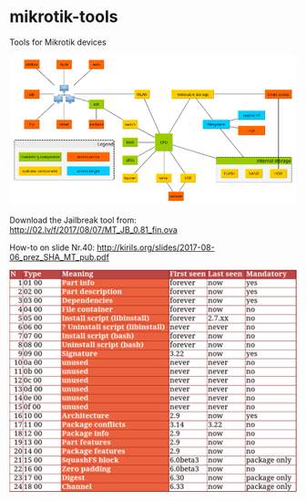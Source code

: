 # mikrotik-tools
Tools for Mikrotik devices

![Mikrotik ecosystem](https://github.com/0ki/mikrotik-tools/raw/master/mikrotik_eco.png)

Download the Jailbreak tool from: http://02.lv/f/2017/08/07/MT_JB_0.81_fin.ova

How-to on slide Nr.40: http://kirils.org/slides/2017-08-06_prez_SHA_MT_pub.pdf

![NPK parts](https://github.com/0ki/mikrotik-tools/raw/master/npk_descriptions.png)

